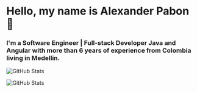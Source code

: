 # Hello, my name is Alexander Pabon 👋
### I'm a Software Engineer | Full-stack Developer Java and Angular with more than 6 years of experience from Colombia living in Medellin.

![GitHub Stats](https://github-readme-stats.vercel.app/api?username=alexpabon07&theme=dark&show_icons=true&hide_border=true&count_private=true)

![GitHub Stats](https://github-readme-stats.vercel.app/api/top-langs/?username=alexpabon07&theme=dark&show_icons=true&hide_border=true&layout=compact)
